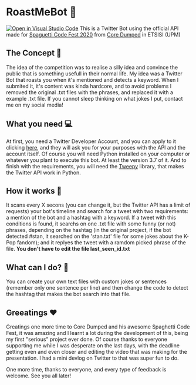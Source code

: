 # RoastMeBot :speak_no_evil:
[![Open in Visual Studio Code](https://open.vscode.dev/badges/open-in-vscode.svg)](https://open.vscode.dev/organization/repository)
 This is a Twitter Bot using the official API made for [Spaguetti Code Fest 2020](https://coredumped.es/2020/ya-esta-aqui-el-spaghetti-code-fest-2020/) from [Core Dumped](https://coredumped.es) in ETSISI (UPM)

## The Concept :thought_balloon:
The idea of the competition was to realise a silly idea and convince the public that is something usefull in their normal life. My idea was a Twitter Bot that roasts you when it's mentioned and detects a keyword. When I submited it, it's content was kinda hardcore, and to avoid problems I removed the original .txt files with the phrases, and replaced it with a example .txt file. If you cannot sleep thinking on what jokes I put, contact me on my social media!

## What you need :computer:
At first, you need a Twitter Developer Account, and you can apply to it clicking [here](https://developer.twitter.com/en), and they will ask you for your purposes with the API and the account itself. Of course you will need Python installed on your computer or whatever you plant to execute this bot. At least the version 3.7 of it. And to finish with the requirements, you will need the [Tweepy](https://www.tweepy.org/) library, that makes the Twitter API work in Python.

## How it works :wrench:
It scans every X secons (you can change it, but the Twitter API has a limit of requests) your bot's timeline and search for a tweet with two requirements: a mention of the bot and a hashtag with a keyword. If a tweet with this conditions is found, it searchs on one .txt file with some funny (or not) phrases, depending on the hashtag (in the original project, if the bot detected #stan, it searched on the 'stan.txt' file for some jokes about the K-Pop fandom); and it replyes the tweet with a ramdom picked phrase of the file. **You don't have to edit the file last_seen_id.txt**

## What can I do? :bow:
You can create your own text files with custom jokes or sentences (remember only one sentence per line) and then change the code to detect the hashtag that makes the bot search into that file.

## Greeatings :heart:
Greatings one more time to Core Dumped and his awesome Spaghetti Code Fest, it was amazing and I learnt a lot during the development of this, being my first "serious" project ever done. Of course thanks to everyone supporting me while I was desperate on the last days, with the deadline getting even and even closer and editing the video that was making for the presentation. I had a mini devlog on Twitter to that was super fun to do.

One more time, thanks to everyone, and every type of feedback is welcome. See you all later!
